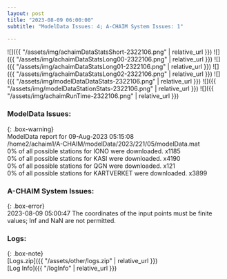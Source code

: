 ```yaml
---
layout: post
title: "2023-08-09 06:00:00"
subtitle: "ModelData Issues: 4; A-CHAIM System Issues: 1"

---
```


![]({{ "/assets/img/achaimDataStatsShort-2322106.png" | relative_url }})
![]({{ "/assets/img/achaimDataStatsLong00-2322106.png" | relative_url }})
![]({{ "/assets/img/achaimDataStatsLong01-2322106.png" | relative_url }})
![]({{ "/assets/img/achaimDataStatsLong02-2322106.png" | relative_url }})
![]({{ "/assets/img/modelDataDataStats-2322106.png" | relative_url }})
![]({{ "/assets/img/modelDataStationStats-2322106.png" | relative_url }})
![]({{ "/assets/img/achaimRunTime-2322106.png" | relative_url }})


### ModelData Issues:  
  
{: .box-warning}  
 ModelData report for 09-Aug-2023 05:15:08   
 /home2/achaim1/A-CHAIM/modelData/2023/221/05/modelData.mat   
 0% of all possible stations for IONO were downloaded. x1185   
 0% of all possible stations for KASI were downloaded. x4190   
 0% of all possible stations for QGN were downloaded. x121   
 0% of all possible stations for KARTVERKET were downloaded. x3899   
  
### A-CHAIM System Issues:  
  
{: .box-error}  
2023-08-09 05:00:47 The coordinates of the input points must be finite values; Inf and NaN are not permitted.  

### Logs:  
  
{: .box-note}  
[Logs.zip]({{ "/assets/other/logs.zip" | relative_url }})  
[Log Info]({{ "/logInfo" | relative_url }})  

